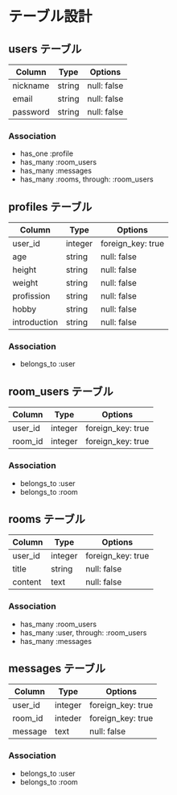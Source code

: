 # テーブル設計

## users テーブル

| Column           | Type   | Options     |
| ---------------- | ------ | ----------- |
| nickname         | string | null: false |
| email            | string | null: false |
| password         | string | null: false |

### Association

- has_one :profile
- has_many :room_users
- has_many :messages
- has_many :rooms, through: :room_users


## profiles テーブル

| Column          | Type    | Options           |
| ----------------| ------- | ----------------- |
| user_id         | integer | foreign_key: true |
| age             | string  | null: false       |
| height          | string  | null: false       |
| weight          | string  | null: false       |
| profission      | string  | null: false       |
| hobby           | string  | null: false       |
| introduction    | string  | null: false       |

### Association

- belongs_to :user


## room_users テーブル

| Column   | Type    | Options           |
| ---------| ------- | ----------------- |
| user_id  | integer | foreign_key: true |
| room_id  | integer | foreign_key: true |

### Association

- belongs_to :user
- belongs_to :room


## rooms テーブル

| Column  | Type    | Options           |
| --------| ------- | ----------------- |
| user_id | integer | foreign_key: true |
| title   | string  | null: false       |
| content | text    | null: false       |

### Association

- has_many :room_users
- has_many :user, through: :room_users
- has_many :messages


## messages テーブル

| Column  | Type    | Options           |
| --------| ------- | ----------------- |
| user_id | integer | foreign_key: true |
| room_id | inteder | foreign_key: true |
| message | text    | null: false       |

### Association

- belongs_to :user
- belongs_to :room

